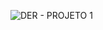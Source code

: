 ![DER - PROJETO 1](https://github.com/user-attachments/assets/ad80a41a-5e6f-4daf-aa1f-d1eb99b2a990)
